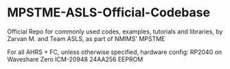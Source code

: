 # MPSTME-ASLS-Official-Codebase
Official Repo for commonly used codes, examples, tutorials and libraries, by Zarvan M. and Team ASLS, as part of NMIMS' MPSTME

For all AHRS + FC, unless otherwise specified, hardware config:
RP2040 on Waveshare Zero
ICM-20948
24AA256 EEPROM
